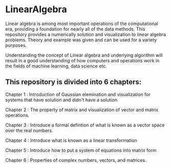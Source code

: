 # LinearAlgebra

Linear algebra is among most important operations of the computational era, providing a foundation for nearly all of the data methods. This repository provides a numerically solution and visualization to linear algebra problems. Theory and example was given and can be used for a variety purposes.

Understanding the concept of Linear algebra and underlying algorithm will result in a good understanding of how computers and operations work in the fields of machine learning, data science etc.

## This repository is divided into 6 chapters:

Chapter 1 : Introduction of Gaussian elemination and visualization for systems that have solution and didn't have a solution

Chapter 2 : The property of matrix and visualization of vector and matrix operations.

Chapter 3 : Introduce a formal defintion of what is known as a vector space over the real numbers.

Chapter 4 : Introduce what is known as a linear transformation

Chapter 5 : Introduce how to put a system of equations into matrix form

Chapter 6 : Properties of complex numbers, vectors, and matrices. 
